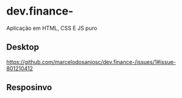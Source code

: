 # dev.finance-

Aplicação em HTML, CSS E JS puro 

## Desktop
https://github.com/marcelodosanjosc/dev.finance-/issues/1#issue-801210412

## Resposinvo

